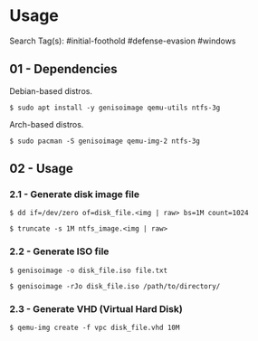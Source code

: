 # Usage

Search Tag(s): #initial-foothold #defense-evasion #windows

## 01 - Dependencies

Debian-based distros.

```
$ sudo apt install -y genisoimage qemu-utils ntfs-3g
```

Arch-based distros.

```
$ sudo pacman -S genisoimage qemu-img-2 ntfs-3g
```

## 02 - Usage

### 2.1 - Generate disk image file

```
$ dd if=/dev/zero of=disk_file.<img | raw> bs=1M count=1024

$ truncate -s 1M ntfs_image.<img | raw>
```

### 2.2 - Generate ISO file

```
$ genisoimage -o disk_file.iso file.txt

$ genisoimage -rJo disk_file.iso /path/to/directory/
```

### 2.3 - Generate VHD (Virtual Hard Disk)

```
$ qemu-img create -f vpc disk_file.vhd 10M
```